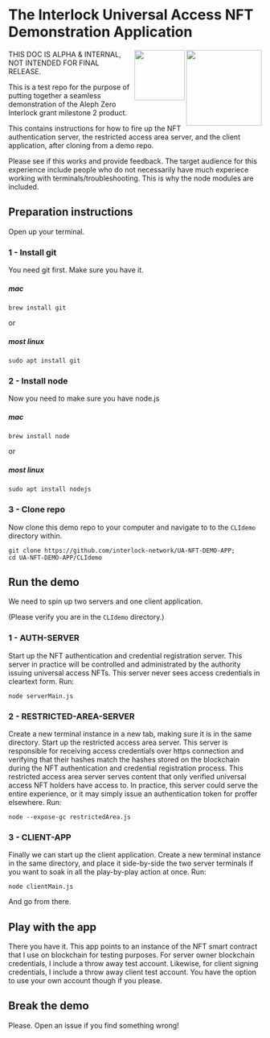 # The Interlock Universal Access NFT Demonstration Application

<img style="top: -10px" align="right" width="150" height="150" src="https://user-images.githubusercontent.com/69293813/211382026-cf3fc80c-4489-4017-b10e-c1cb27c89ae0.png">
<img align="right" width="100" height="100" src="https://user-images.githubusercontent.com/69293813/211380333-f29cd213-f1f5-46c6-8c02-5ba0e15588f0.png">

THIS DOC IS ALPHA & INTERNAL, NOT INTENDED FOR FINAL RELEASE.

This is a test repo for the purpose of putting together a seamless demonstration of the Aleph Zero Interlock grant milestone 2 product.

This contains instructions for how to fire up the NFT authentication server, the restricted access area server, and the client application, after cloning from a demo repo.

Please see if this works and provide feedback. The target audience for this experience include people who do not necessarily have much experiece working with terminals/troubleshooting. This is why the node modules are included.

## Preparation instructions

Open up your terminal.

### 1 - Install git

You need git first. Make sure you have it.

##### mac

```
brew install git
```
or
##### most linux

```
sudo apt install git
```

### 2 - Install node

Now you need to make sure you have node.js

##### mac

```
brew install node
```
or
##### most linux

```
sudo apt install nodejs
```

### 3 - Clone repo

Now clone this demo repo to your computer and navigate to to the `CLIdemo` directory within.

```
git clone https://github.com/interlock-network/UA-NFT-DEMO-APP;
cd UA-NFT-DEMO-APP/CLIdemo
```

## Run the demo

We need to spin up two servers and one client application.

(Please verify you are in the `CLIdemo` directory.)

### 1 - AUTH-SERVER

Start up the NFT authentication and credential registration server. This server in practice will be controlled and administrated by the authority issuing universal access NFTs. This server never sees access credentials in cleartext form. Run:

```
node serverMain.js
```

### 2 - RESTRICTED-AREA-SERVER

Create a new terminal instance in a new tab, making sure it is in the same directory. Start up the restricted access area server. This server is responsible for receiving access credentials over https connection and verifying that their hashes match the hashes stored on the blockchain during the NFT authentication and credential registration process. This restricted access area server serves content that only verified universal access NFT holders have access to. In practice, this server could serve the entire experience, or it may simply issue an authentication token for proffer elsewhere. Run:

```
node --expose-gc restrictedArea.js
```

### 3 - CLIENT-APP

Finally we can start up the client application. Create a new terminal instance in the same directory, and place it side-by-side the two server terminals if you want to soak in all the play-by-play action at once. Run:

```
node clientMain.js
```

And go from there.

## Play with the app

There you have it. This app points to an instance of the NFT smart contract that I use on blockchain for testing purposes. For server owner blockchain credentials, I include a throw away test account. Likewise, for client signing credentials, I include a throw away client test account. You have the option to use your own account though if you please.

## Break the demo

Please. Open an issue if you find something wrong!
